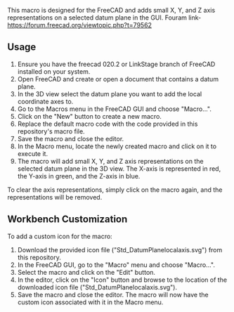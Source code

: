 

This macro is designed for the FreeCAD and adds small X, Y, and Z axis representations on a selected datum plane in the GUI.
 Fouram link- https://forum.freecad.org/viewtopic.php?t=79562
## Usage

1. Ensure you have the freecad 020.2 or LinkStage branch of FreeCAD installed on your system.
2. Open FreeCAD and create or open a document that contains a datum plane.
3. In the 3D view select the datum plane you want to add the local coordinate axes to.
4. Go to the Macros menu in the FreeCAD GUI and choose "Macro...".
5. Click on the "New" button to create a new macro.
6. Replace the default macro code with the code provided in this repository's macro file.
7. Save the macro and close the editor.
8. In the Macro menu, locate the newly created macro and click on it to execute it.
9. The macro will add small X, Y, and Z axis representations on the selected datum plane in the 3D view. The X-axis is represented in red, the Y-axis in green, and the Z-axis in blue.

To clear the axis representations, simply click on the macro again, and the representations will be removed.

## Workbench Customization

To add a custom icon for the macro:

1. Download the provided icon file ("Std_DatumPlanelocalaxis.svg") from this repository.
2. In the FreeCAD GUI, go to the "Macro" menu and choose "Macro...".
3. Select the macro and click on the "Edit" button.
4. In the editor, click on the "Icon" button and browse to the location of the downloaded icon file ("Std_DatumPlanelocalaxis.svg").
5. Save the macro and close the editor.
The macro will now have the custom icon associated with it in the Macro menu.


